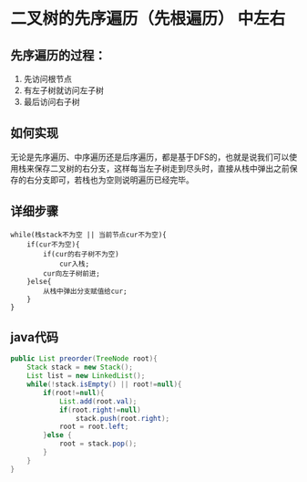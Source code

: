 # 二叉树的先序遍历（先根遍历） 中左右
## 先序遍历的过程：
1. 先访问根节点
2. 有左子树就访问左子树
3. 最后访问右子树
## 如何实现
无论是先序遍历、中序遍历还是后序遍历，都是基于DFS的，也就是说我们可以使用栈来保存二叉树的右分支，这样每当左子树走到尽头时，直接从栈中弹出之前保存的右分支即可，若栈也为空则说明遍历已经完毕。
## 详细步骤
```
while(栈stack不为空 || 当前节点cur不为空){
    if(cur不为空){
        if(cur的右子树不为空)
            cur入栈;
        cur向左子树前进;
    }else{
        从栈中弹出分支赋值给cur;
    }
}
```
## java代码
```java
public List preorder(TreeNode root){
    Stack stack = new Stack();
    List list = new LinkedList();
    while(!stack.isEmpty() || root!=null){
        if(root!=null){
            List.add(root.val);
            if(root.right!=null)
                stack.push(root.right);
            root = root.left;
        }else {
            root = stack.pop();
        }
    }
}
```